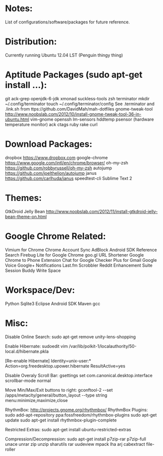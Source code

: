 Notes:
======
List of configurations/software/packages for future reference.

Distribution:
============
Currently running Ubuntu 12.04 LST (Penguin thingy thing)

Aptitude Packages (sudo apt-get install …):
===========================================
git
ack-grep
openjdk-6-jdk
xmonad suckless-tools
zsh
terminator
 mkdir ~/.config/terminator
 touch ~/.config/terminator/config
 See .terminator and .link.sh from ttps://github.com/DavidMah/mah-dotfiles
gnome-tweak-tool
 http://www.noobslab.com/2012/10/install-gnome-tweak-tool-36-in-ubuntu.html
vim-gnome
openssh
lm-sensors hddtemp psensor (hardware temperature monitor)
ack
ctags
ruby
rake
curl

Download Packages:
==================
dropbox
 https://www.dropbox.com
google-chrome
 https://www.google.com/intl/en/chrome/browser/
oh-my-zsh
 https://github.com/robbyrussell/oh-my-zsh
autojump
 https://github.com/joelthelion/autojump
janus
 https://github.com/carlhuda/janus
speedtest-cli
Sublime Text 2

Themes:
=======
GtkDroid Jelly Bean
 http://www.noobslab.com/2012/11/install-gtkdroid-jelly-bean-theme-on.html

Google Chrome Related:
=====================
Vimium for Chrome
Chrome Account Sync
AdBlock
Android SDK Reference Search
Firebug Lite for Google Chrome
goo.gl URL Shortener
Google Chrome to Phone Extension
Chat for Google
Checker Plus for Gmail
Google Voice
Google+ Notifications
Last.fm Scrobbler
Reddit Enhancement Suite
Session Buddy
Write Space

Workspace/Dev:
=============
 Python
 Sqlite3
 Eclipse
 Android SDK
 Maven
 gcc

Misc:
=====
Disable Online Search:
 sudo apt-get remove unity-lens-shopping

Enable Hibernate:
 sudoedit vim /var/lib/polkit-1/localauthority/50-local.d/hibernate.pkla

 [Re-enable Hibernate]
 Identity=unix-user:*
 Action=org.freedesktop.upower.hibernate
 ResultActive=yes

Disable Overaly Scroll Bar:
 gsettings set com.canonical.desktop.interface scrollbar-mode normal

Move Min/Max/Exit buttons to right:
 gconftool-2 --set /apps/metacity/general/button_layout --type string menu:minimize,maximize,close

RhythmBox: http://projects.gnome.org/rhythmbox/
RhythmBox Plugins:
 sudo add-apt-repository ppa:fossfreedom/rhythmbox-plugins
 sudo apt-get update
 sudo apt-get install rhythmbox-plugin-complete

Restricted Extras: sudo apt-get install ubuntu-restricted-extras

Compression/Decompression:
 sudo apt-get install p7zip-rar p7zip-full unace unrar zip unzip sharutils rar uudeview mpack lha arj cabextract file-roller




